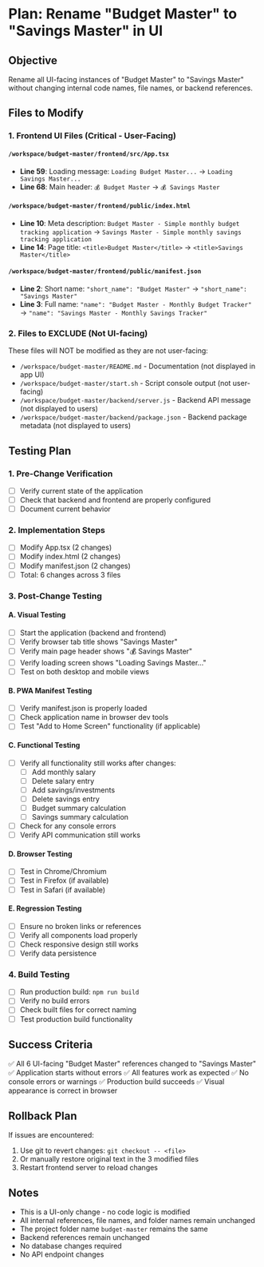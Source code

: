 # Plan: Rename "Budget Master" to "Savings Master" in UI

## Objective
Rename all UI-facing instances of "Budget Master" to "Savings Master" without changing internal code names, file names, or backend references.

## Files to Modify

### 1. Frontend UI Files (Critical - User-Facing)

#### `/workspace/budget-master/frontend/src/App.tsx`
- **Line 59**: Loading message: `Loading Budget Master...` → `Loading Savings Master...`
- **Line 68**: Main header: `💰 Budget Master` → `💰 Savings Master`

#### `/workspace/budget-master/frontend/public/index.html`
- **Line 10**: Meta description: `Budget Master - Simple monthly budget tracking application` → `Savings Master - Simple monthly savings tracking application`
- **Line 14**: Page title: `<title>Budget Master</title>` → `<title>Savings Master</title>`

#### `/workspace/budget-master/frontend/public/manifest.json`
- **Line 2**: Short name: `"short_name": "Budget Master"` → `"short_name": "Savings Master"`
- **Line 3**: Full name: `"name": "Budget Master - Monthly Budget Tracker"` → `"name": "Savings Master - Monthly Savings Tracker"`

### 2. Files to EXCLUDE (Not UI-facing)

These files will NOT be modified as they are not user-facing:

- `/workspace/budget-master/README.md` - Documentation (not displayed in app UI)
- `/workspace/budget-master/start.sh` - Script console output (not user-facing)
- `/workspace/budget-master/backend/server.js` - Backend API message (not displayed to users)
- `/workspace/budget-master/backend/package.json` - Backend package metadata (not displayed to users)

## Testing Plan

### 1. Pre-Change Verification
- [ ] Verify current state of the application
- [ ] Check that backend and frontend are properly configured
- [ ] Document current behavior

### 2. Implementation Steps
- [ ] Modify App.tsx (2 changes)
- [ ] Modify index.html (2 changes)
- [ ] Modify manifest.json (2 changes)
- [ ] Total: 6 changes across 3 files

### 3. Post-Change Testing

#### A. Visual Testing
- [ ] Start the application (backend and frontend)
- [ ] Verify browser tab title shows "Savings Master"
- [ ] Verify main page header shows "💰 Savings Master"
- [ ] Verify loading screen shows "Loading Savings Master..."
- [ ] Test on both desktop and mobile views

#### B. PWA Manifest Testing
- [ ] Verify manifest.json is properly loaded
- [ ] Check application name in browser dev tools
- [ ] Test "Add to Home Screen" functionality (if applicable)

#### C. Functional Testing
- [ ] Verify all functionality still works after changes:
  - [ ] Add monthly salary
  - [ ] Delete salary entry
  - [ ] Add savings/investments
  - [ ] Delete savings entry
  - [ ] Budget summary calculation
  - [ ] Savings summary calculation
- [ ] Check for any console errors
- [ ] Verify API communication still works

#### D. Browser Testing
- [ ] Test in Chrome/Chromium
- [ ] Test in Firefox (if available)
- [ ] Test in Safari (if available)

#### E. Regression Testing
- [ ] Ensure no broken links or references
- [ ] Verify all components load properly
- [ ] Check responsive design still works
- [ ] Verify data persistence

### 4. Build Testing
- [ ] Run production build: `npm run build`
- [ ] Verify no build errors
- [ ] Check built files for correct naming
- [ ] Test production build functionality

## Success Criteria

✅ All 6 UI-facing "Budget Master" references changed to "Savings Master"
✅ Application starts without errors
✅ All features work as expected
✅ No console errors or warnings
✅ Production build succeeds
✅ Visual appearance is correct in browser

## Rollback Plan

If issues are encountered:
1. Use git to revert changes: `git checkout -- <file>`
2. Or manually restore original text in the 3 modified files
3. Restart frontend server to reload changes

## Notes

- This is a UI-only change - no code logic is modified
- All internal references, file names, and folder names remain unchanged
- The project folder name `budget-master` remains the same
- Backend references remain unchanged
- No database changes required
- No API endpoint changes

